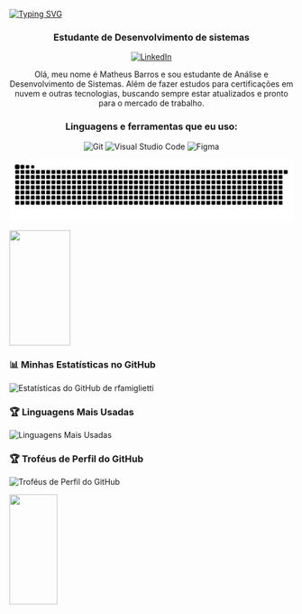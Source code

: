 <!-- Header -->
[![Typing SVG](https://readme-typing-svg.herokuapp.com?font=Montserrat&weight=800&pause=1000&color=A456F7&center=true&vCenter=true&width=1000&lines=Hello,+my+name+is+Matheus+Barros.😄+;+Welcome+to+my+perfil.😎)](https://git.io/typing-svg)

<h3 align="center">Estudante de Desenvolvimento de sistemas </h3>

<!-- Social icons -->
<p align="center">
  <a href=[https://www.linkedin.com/in/matheus-barros-0199ba270/] target="_blank">
    <img src="https://img.shields.io/badge/-LinkedIn-0077B5?style=flat-square&logo=Linkedin&logoColor=white" alt="LinkedIn">
  </a>

<!-- Introduction -->
<p align="center">
  Olá, meu nome é Matheus Barros e sou estudante de Análise e Desenvolvimento de Sistemas. Além de fazer estudos para certificações em nuvem e outras tecnologias, buscando sempre estar atualizados e pronto para o mercado de trabalho.
</p>


<!-- Languages and tools -->
<h3 align="center">Linguagens e ferramentas que eu uso:</h3>
<p align="center">
  <img src="https://img.shields.io/badge/-Git-F05032?style=flat-square&logo=Git&logoColor=white" alt="Git">
  <img src="https://img.shields.io/badge/-Visual%20Studio%20Code-007ACC?style=flat-square&logo=Visual%20Studio%20Code&logoColor=white" alt="Visual Studio Code">
  <img src="https://img.shields.io/badge/-Figma-F24E1E?logo=figma&logoColor=white&style=flat-square" alt="Figma">
</p>

![GitHub Snake](https://raw.githubusercontent.com/OfficialCodeVoyage/OfficialCodeVoyage/58c1bb0b4dd66b4f7678ea697b5d766d5255c840/github-contribution-grid-snake-dark.svg)
<div>

  <img align="center" height="204em" width="108em" src=https://pin.it/3oylzsKnZ>
  
</div>

### 📊 Minhas Estatísticas no GitHub

![Estatísticas do GitHub de rfamiglietti](https://github-readme-stats.vercel.app/api?username=Matheus689&show_icons=true&theme=radical)

### 🏆 Linguagens Mais Usadas

![Linguagens Mais Usadas](https://github-readme-stats.vercel.app/api/top-langs/?username=Matheus689&layout=compact&theme=radical)

### 🏆 Troféus de Perfil do GitHub

![Troféus de Perfil do GitHub](https://github-profile-trophy.vercel.app/?username=Matheus689&theme=onedark)


<img width="41%" height="195px" src="https://github-readme-stats.vercel.app/api/top-langs/?username=Matheus689&layout=compact&hide_border=true&title_color=00bfbf&text_color=00bfbf&bg_color=0d1117" />

<!-- Animation -->
